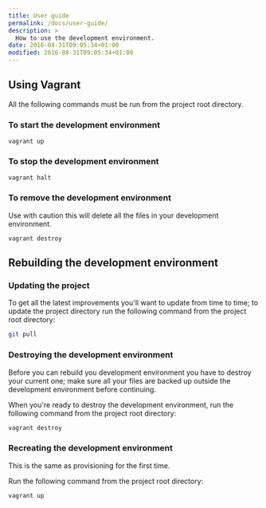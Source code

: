 ```yaml
---
title: User guide
permalink: /docs/user-guide/
description: >
  How to use the development environment.
date: 2016-08-31T09:05:34+01:00
modified: 2016-08-31T09:05:34+01:00
---
```


## Using Vagrant

All the following commands must be run from the project root directory.

### To start the development environment

```
vagrant up
```

### To stop the development environment

```
vagrant halt
```

### To remove the development environment

Use with caution this will delete all the files in your development environment.

```
vagrant destroy
```

## Rebuilding the development environment

### Updating the project

To get all the latest improvements you'll want to update from time to time; to
update the project directory run the following command from the project root
directory:

```bash
git pull
```

### Destroying the development environment

Before you can rebuild you development environment you have to destroy your
current one; make sure all your files are backed up outside the development
environment before continuing.

When you're ready to destroy the development environment, run the following
command from the project root directory:

```bash
vagrant destroy
```

### Recreating the development environment

This is the same as provisioning for the first time.

Run the following command from the project root directory:

```bash
vagrant up
```
